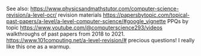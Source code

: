 See also:
https://www.physicsandmathstutor.com/computer-science-revision/a-level-ocr/ revision materials
https://papersbytopic.com/topical-past-papers/a-level/a-level-computer-science/#google_vignette PPQs by topic
https://www.youtube.com/@computerscience293/videos walkthroughs of past papers from 2018 to 2021.
https://www.101computing.net/a-level-revision/# precious questions! I really like this one as a warmup.
